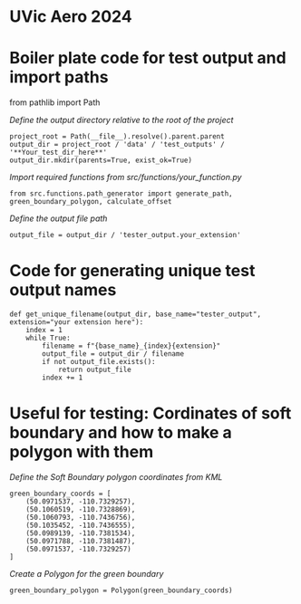 # UVic Aero 2024

# Boiler plate code for test output and import paths

from pathlib import Path

*Define the output directory relative to the root of the project*
```
project_root = Path(__file__).resolve().parent.parent
output_dir = project_root / 'data' / 'test_outputs' / '**Your_test_dir_here**'
output_dir.mkdir(parents=True, exist_ok=True)
```

*Import required functions from src/functions/your_function.py*
```
from src.functions.path_generator import generate_path, green_boundary_polygon, calculate_offset
```
*Define the output file path*
```
output_file = output_dir / 'tester_output.your_extension'
```
# Code for generating unique test output names
```
def get_unique_filename(output_dir, base_name="tester_output", extension="your extension here"):
    index = 1
    while True:
        filename = f"{base_name}_{index}{extension}"
        output_file = output_dir / filename
        if not output_file.exists():
            return output_file
        index += 1
```

# Useful for testing: Cordinates of soft boundary and how to make a polygon with them

*Define the Soft Boundary polygon coordinates from KML*
```
green_boundary_coords = [
    (50.0971537, -110.7329257),
    (50.1060519, -110.7328869),
    (50.1060793, -110.7436756),
    (50.1035452, -110.7436555),
    (50.0989139, -110.7381534),
    (50.0971788, -110.7381487),
    (50.0971537, -110.7329257)
]
```

*Create a Polygon for the green boundary*
```
green_boundary_polygon = Polygon(green_boundary_coords)
```

